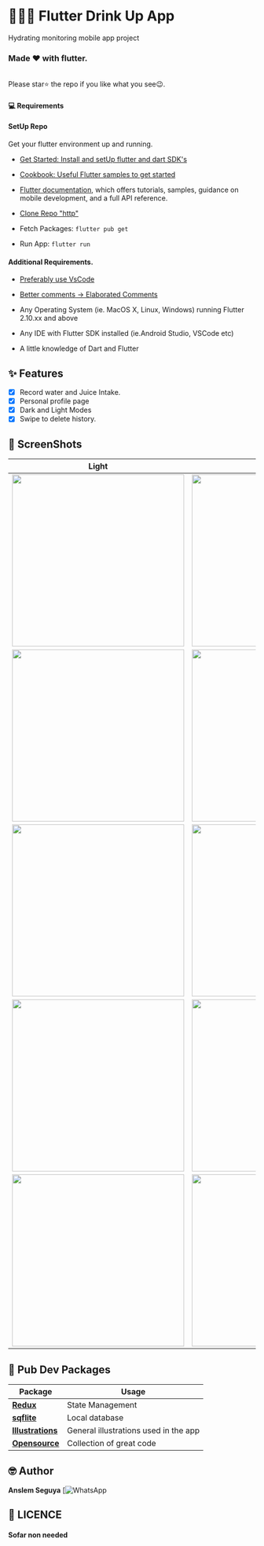 # 🥛🥤🍹 Flutter Drink Up App 
Hydrating monitoring mobile app project

### Made ❤ with flutter.

<br> Please star⭐ the repo if you like what you see😉.

#### 💻 Requirements

#### SetUp Repo

Get your flutter environment up and running.

- [Get Started: Install and setUp flutter and dart SDK's](https://flutter.dev/)
- [Cookbook: Useful Flutter samples to get started](https://flutter.dev/docs/cookbook)
- [Flutter documentation](https://flutter.dev/docs), which offers tutorials,
  samples, guidance on mobile development, and a full API reference.

- [Clone Repo "http"](https://github.com/Anslem27/Get-Hydrated.git)
- Fetch Packages: `flutter pub get`
- Run App: `flutter run`

#### Additional Requirements.

- [Preferably use VsCode](https://code.visualstudio.com/)
- [Better comments -> Elaborated Comments](https://marketplace.visualstudio.com/items?itemName=aaron-bond.better-comments)

- Any Operating System (ie. MacOS X, Linux, Windows) running Flutter 2.10.xx and above
- Any IDE with Flutter SDK installed (ie.Android Studio, VSCode etc)
- A little knowledge of Dart and Flutter

## ✨ Features

- [x] Record water and Juice Intake.
- [x] Personal profile page
- [x] Dark and Light Modes
- [x] Swipe to delete history.

## 📸 ScreenShots


| Light                                  | Dark                                   |
| ---------------------------------      | ---------------------------------      |
| <img src="Screens/10.jpg" width="350"> | <img src="Screens/1.jpg" width="350">  |
| <img src="Screens/9.jpg" width="350">  | <img src="Screens/2.jpg" width="350">  |
| <img src="Screens/8.jpg" width="350">  | <img src="Screens/3.jpg" width="350">  |
| <img src="Screens/7.jpg" width="350">  | <img src="Screens/4.jpg" width="350">  |
| <img src="Screens/6.jpg" width="350">  | <img src="Screens/5.jpg" width="350">  |

## 🔌 Pub Dev Packages

| Package                                                 | Usage                                               |
| ------------------------------------------------------- | --------------------------------------------------- |
| [**Redux**](https://pub.dev/packages/redux)             | State Management                                    |
| [**sqflite**](https://pub.dev/packages/sqflite)         | Local database                                      |
| [**Illustrations**](https://icons8.com/illustrations)   | General illustrations used in the app               |
| [**Opensource**](https://github.com/artrmz/watermaniac) | Collection of great code                            |

## 🤓 Author

**Anslem Seguya**
[![WhatsApp]()

## 🔖 LICENCE
#### Sofar non needed 
